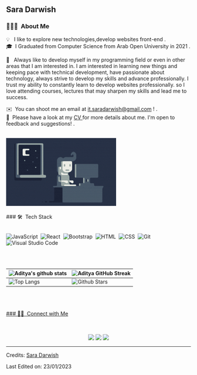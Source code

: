 <!-- ![Aditya Vikram Singh Banner]()
 -->
 
<h2> Sara  Darwish </h2>

<!-- ## 👋 &nbsp;Hey there! I'm Aditya -->

### 👨🏻‍💻 &nbsp;About Me

💡 &nbsp; I like to explore new technologies,develop websites front-end .\
🎓&nbsp; I Graduated from Computer Science from Arab Open University in 2021 .



🌱 &nbsp; Always like to develop myself in my programming field or even in other areas that I am interested in. I am interested in learning new things and keeping pace with technical development, have passionate about technology, always strive to develop my skills and advance professionally.  I trust my ability to constantly learn to develop websites professionally. so I love attending courses, lectures that may sharpen my skills and lead me to success.

<!-- 🌱 &nbsp;I'm on track for learning more about Artificial Intelligence, React, and DB .\ -->
<!-- ✍️ &nbsp;In my spare time,I pursue front end web design, foreign language learning and photography as hobbies'side business' . <br> -->
✉️ &nbsp;You can shoot me an email at it.saradarwish@gmail.com ! .\
📄 &nbsp;Please have a look at my <a href="https://drive.google.com/file/d/19gGN5FZHcnvvWGWE4cl8MP8gh8b_ehuF/view?usp=sharing"> CV </a>
for more details about me. I'm open to feedback and suggestions! .

<br>
<img alt="sara" src="https://raw.githubusercontent.com/AVS1508/AVS1508/master/assets/Night-Coding.gif" > 
<br>
<br>
### 🛠 &nbsp;Tech Stack
<br><br>

![JavaScript](https://img.shields.io/badge/-JavaScript-05122A?style=flat&logo=javascript)&nbsp;
![React](https://img.shields.io/badge/-React-05122A?style=flat&logo=react)&nbsp;
![Bootstrap](https://img.shields.io/badge/-Bootstrap-05122A?style=flat&logo=bootstrap&logoColor=563D7C)&nbsp;
![HTML](https://img.shields.io/badge/-HTML-05122A?style=flat&logo=HTML5)&nbsp;
![CSS](https://img.shields.io/badge/-CSS-05122A?style=flat&logo=CSS3&logoColor=1572B6)&nbsp;
![Git](https://img.shields.io/badge/-Git-05122A?style=flat&logo=git)&nbsp;
![Visual Studio Code](https://img.shields.io/badge/-Visual%20Studio%20Code-05122A?style=flat&logo=visual-studio-code&logoColor=007ACC)&nbsp;
<br>
<br>

<p align="center">
<a href="https://github.com/SaraDrwish">
<br>
 
| ![Aditya's github stats](https://github-readme-stats.vercel.app/api?username=SaraDrwish&show_icons=true&theme=tokyonight) | ![Aditya GitHub Streak](https://github-readme-streak-stats.herokuapp.com/?user=SaraDrwish&theme=tokyonight) |
| --- | --- |
| ![Top Langs](https://github-readme-stats.vercel.app/api/top-langs/?username=SaraDrwish&theme=tokyonight) | ![Github Stars](https://github-readme-stats.vercel.app/api?username=SaraDrwish&show_icons=true&locale=en&count_private=true&hide_rank=true&custom_title=My%20GitHub%20Stats&disable_animations=true&theme=tokyonight) |


<br>


<br>
<br>
### 🤝🏻 &nbsp;Connect with Me
<br>
<br>
<p align="center">
   <br>
<a href="https://www.linkedin.com/in/sara-darwish-921341178/"><img src="https://img.shields.io/badge/-sara-0077B5?style=flat&logo=Linkedin&logoColor=white"/></a>
<a href="mailto:it.saradarwish@gmail.com"><img src="https://img.shields.io/badge/-it.saradarwish-D14836?style=flat&logo=Gmail&logoColor=white"/></a>
<a href="https://www.instagram.com/so.gado/"><img src="https://img.shields.io/badge/-@sara-E4405F?style=flat&logo=Instagram&logoColor=white"/></a>
</p>

-----
Credits: [ Sara Darwish ](https://github.com/SaraDrwish)

Last Edited on: 23/01/2023
